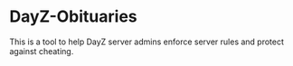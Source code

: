 # DayZ-Obituaries

This is a tool to help DayZ server admins enforce server rules and protect against cheating.
